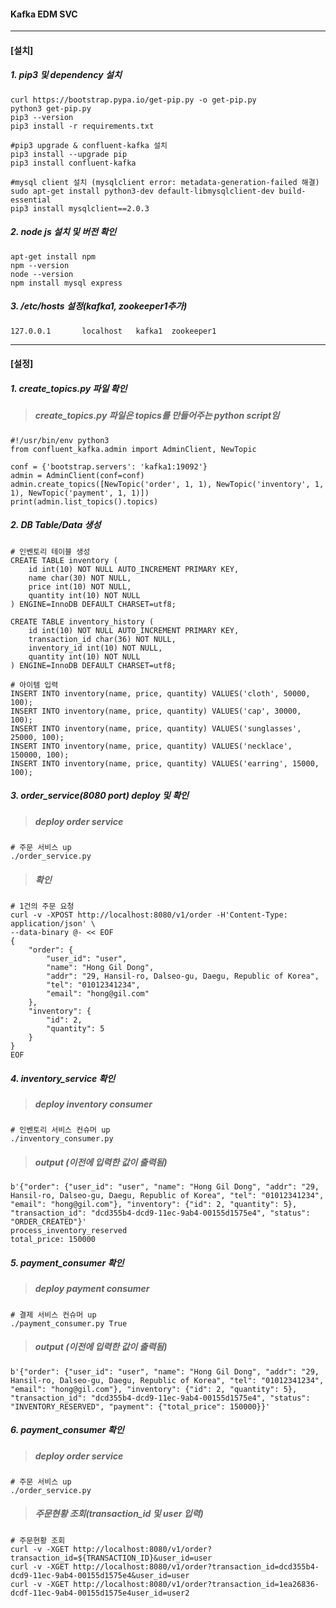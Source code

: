 #### Kafka EDM SVC 

----------------------------

#### [설치]

##### 1. pip3 및 dependency 설치
```
curl https://bootstrap.pypa.io/get-pip.py -o get-pip.py
python3 get-pip.py
pip3 --version
pip3 install -r requirements.txt

#pip3 upgrade & confluent-kafka 설치
pip3 install --upgrade pip
pip3 install confluent-kafka

#mysql client 설치 (mysqlclient error: metadata-generation-failed 해결)
sudo apt-get install python3-dev default-libmysqlclient-dev build-essential
pip3 install mysqlclient==2.0.3

```

##### 2. node js 설치 및 버전 확인
```
apt-get install npm
npm --version
node --version
npm install mysql express
```
##### 3. /etc/hosts 설정(kafka1, zookeeper1추가)
```
127.0.0.1       localhost   kafka1  zookeeper1
```

----------------------------

#### [설정]

##### 1. create_topics.py 파일 확인
> ##### create_topics.py 파일은 topics를 만들어주는 python script임
```
#!/usr/bin/env python3
from confluent_kafka.admin import AdminClient, NewTopic

conf = {'bootstrap.servers': 'kafka1:19092'}
admin = AdminClient(conf=conf)
admin.create_topics([NewTopic('order', 1, 1), NewTopic('inventory', 1, 1), NewTopic('payment', 1, 1)])
print(admin.list_topics().topics)
```

##### 2. DB Table/Data 생성
```
# 인벤토리 테이블 생성
CREATE TABLE inventory (
    id int(10) NOT NULL AUTO_INCREMENT PRIMARY KEY,
    name char(30) NOT NULL,
    price int(10) NOT NULL,
    quantity int(10) NOT NULL
) ENGINE=InnoDB DEFAULT CHARSET=utf8;

CREATE TABLE inventory_history (
    id int(10) NOT NULL AUTO_INCREMENT PRIMARY KEY,
    transaction_id char(36) NOT NULL,
    inventory_id int(10) NOT NULL,
    quantity int(10) NOT NULL
) ENGINE=InnoDB DEFAULT CHARSET=utf8;

# 아이템 입력
INSERT INTO inventory(name, price, quantity) VALUES('cloth', 50000, 100);
INSERT INTO inventory(name, price, quantity) VALUES('cap', 30000, 100);
INSERT INTO inventory(name, price, quantity) VALUES('sunglasses', 25000, 100);
INSERT INTO inventory(name, price, quantity) VALUES('necklace', 150000, 100);
INSERT INTO inventory(name, price, quantity) VALUES('earring', 15000, 100);
```

##### 3. order_service(8080 port) deploy 및 확인
> ##### deploy order service
```
# 주문 서비스 up
./order_service.py 
```

> ##### 확인
```
# 1건의 주문 요청
curl -v -XPOST http://localhost:8080/v1/order -H'Content-Type: application/json' \
--data-binary @- << EOF
{
    "order": {
        "user_id": "user",
        "name": "Hong Gil Dong",
        "addr": "29, Hansil-ro, Dalseo-gu, Daegu, Republic of Korea",
        "tel": "01012341234",
        "email": "hong@gil.com"
    },
    "inventory": {
        "id": 2, 
        "quantity": 5
    }
} 
EOF
```

##### 4. inventory_service 확인
> ##### deploy inventory consumer

```
# 인벤토리 서비스 컨슈머 up
./inventory_consumer.py
```

> ##### output (이전에 입력한 값이 출력됨)
```
b'{"order": {"user_id": "user", "name": "Hong Gil Dong", "addr": "29, Hansil-ro, Dalseo-gu, Daegu, Republic of Korea", "tel": "01012341234", "email": "hong@gil.com"}, "inventory": {"id": 2, "quantity": 5}, "transaction_id": "dcd355b4-dcd9-11ec-9ab4-00155d1575e4", "status": "ORDER_CREATED"}'
process_inventory_reserved
total_price: 150000
```

##### 5. payment_consumer 확인
> ##### deploy payment consumer

```
# 결제 서비스 컨슈머 up
./payment_consumer.py True
```

> ##### output (이전에 입력한 값이 출력됨)
```
b'{"order": {"user_id": "user", "name": "Hong Gil Dong", "addr": "29, Hansil-ro, Dalseo-gu, Daegu, Republic of Korea", "tel": "01012341234", "email": "hong@gil.com"}, "inventory": {"id": 2, "quantity": 5}, "transaction_id": "dcd355b4-dcd9-11ec-9ab4-00155d1575e4", "status": "INVENTORY_RESERVED", "payment": {"total_price": 150000}}'
```

##### 6. payment_consumer 확인

> ##### deploy order service
```
# 주문 서비스 up
./order_service.py 
```

> ##### 주문현황 조회(transaction_id 및 user 입력)

```
# 주문현황 조회
curl -v -XGET http://localhost:8080/v1/order?transaction_id=${TRANSACTION_ID}&user_id=user
curl -v -XGET http://localhost:8080/v1/order?transaction_id=dcd355b4-dcd9-11ec-9ab4-00155d1575e4&user_id=user
curl -v -XGET http://localhost:8080/v1/order?transaction_id=1ea26836-dcdf-11ec-9ab4-00155d1575e4user_id=user2
```

